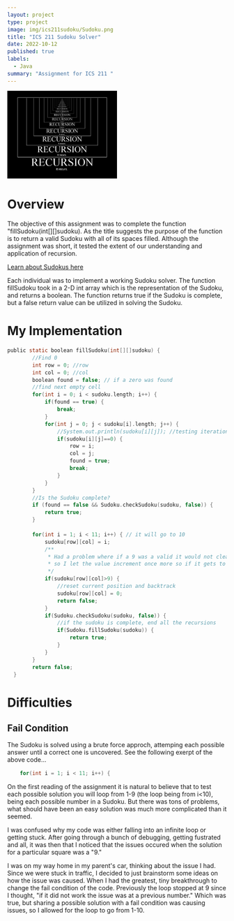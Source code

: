 ```yaml
---
layout: project
type: project
image: img/ics211sudoku/Sudoku.png
title: "ICS 211 Sudoku Solver"
date: 2022-10-12
published: true
labels:
  - Java
summary: "Assignment for ICS 211 "
---
```


<img width="50%" class="img-fluid" src="../img/ics211sudoku/recursion.jpg">

# Overview
The objective of this assignment was to complete the function "fillSudoku(int[][]sudoku). As the title suggests the purpose of the function is to return a valid Sudoku with all of its spaces filled. Although the assignment was short, it tested the extent of our understanding and application of recursion.

[Learn about Sudokus here](https://en.wikipedia.org/wiki/Sudoku)

Each individual was to implement a working Sudoku solver. The function fillSudoku took in a 2-D int array which is the representation of the Sudoku, and returns a boolean. The function returns true if the Sudoku is complete, but a false return value can be utilized in solving the Sudoku.
# My Implementation
```c
public static boolean fillSudoku(int[][]sudoku) {
	    //Find 0
	    int row = 0; //row
	    int col = 0; //col
	    boolean found = false; // if a zero was found
	    //find next empty cell
	    for(int i = 0; i < sudoku.length; i++) {
	    	if(found == true) {
	    		break;
	    	}
	    	for(int j = 0; j < sudoku[i].length; j++) {
	    		//System.out.println(sudoku[i][j]); //testing iteration
	    		if(sudoku[i][j]==0) {
	    			row = i;
	    			col = j;
	    			found = true;
	    			break;
	    		}
	    	}
	    }
	    //Is the Sudoku complete?
	    if (found == false && Sudoku.checkSudoku(sudoku, false)) {
	    	return true;
	    }
	    
	    for(int i = 1; i < 11; i++) { // it will go to 10
	    	sudoku[row][col] = i;
	    	/**
	    	 * Had a problem where if a 9 was a valid it would not clear and backtrack
	    	 * so I let the value increment once more so if it gets to 10 then I backtrack 
	    	 */
	    	if(sudoku[row][col]>9) {
	    		//reset current position and backtrack
	    		sudoku[row][col] = 0;
	    		return false;
	    	}
	    	if(Sudoku.checkSudoku(sudoku, false)) {
	    		//if the sudoku is complete, end all the recursions
	    		if(Sudoku.fillSudoku(sudoku)) {
	    			return true;
	    		}
	    	}
	    }
	    return false;
  }
```
# Difficulties
## Fail Condition
The Sudoku is solved using a brute force approch, attemping each possible answer until a correct one is uncovered. See the following exerpt of the above code...
```c
    for(int i = 1; i < 11; i++) {
```
On the first reading of the assignment it is natural to believe that to test each possible solution you will loop from 1-9 (the loop being from i<10), being each possible number in a Sudoku. But there was tons of problems, what should have been an easy solution was much more complicated than it seemed.

I was confused why my code was either falling into an infinite loop or getting stuck. After going through a bunch of debugging, getting fustrated and all, it was then that I noticed that the issues occured when the solution for a particular square was a "9."

I was on my way home in my parent's car, thinking about the issue I had. Since we were stuck in traffic, I decided to just brainstorm some ideas on how the issue was caused. When I had the greatest, tiny breakthrough to change the fail condition of the code. Previously the loop stopped at 9 since I thought, "if it did not work the issue was at a previous number." Which was true, but sharing a possible solution with a fail condition was causing issues, so I allowed for the loop to go from 1-10.